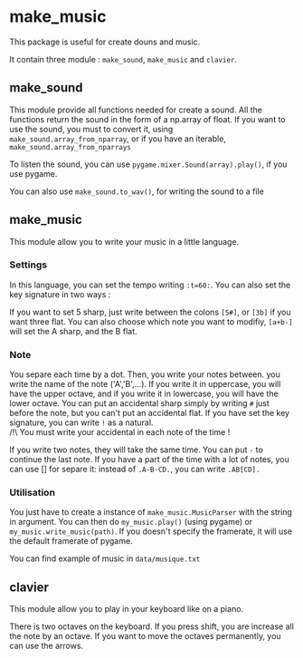 make_music
=========


This package is useful for create douns and music.

It contain three module : `make_sound`, `make_music` and `clavier`.


make_sound
----------

This module provide all functions needed for create a sound. All the functions return the sound in the form of a np.array of float.
If you want to use the sound, you must to convert it, using `make_sound.array_from_nparray`,
or if you have an iterable, `make_sound.array_from_nparrays`

To listen the sound, you can use `pygame.mixer.Sound(array).play()`, if you use pygame.

You can also use `make_sound.to_wav()`, for writing the sound to a file


make_music
----------

This module allow you to write your music in a little language.

### Settings

In this language, you can set the tempo writing `:t=60:`.
You can also set the key signature in two ways : 

If you want to set 5 sharp, just write between the colons `[5#]`, or `[3b]` if you want three flat.
You can also choose which note you want to modifiy, `[a+b-]` will set the A sharp, and the B flat.

### Note

You separe each time by a dot.
Then, you write your notes between.
you write the name of the note ('A','B',...).
If you write it in uppercase, you will have the upper octave, and if you write it in lowercase, you will have the lower octave.
You can put an accidental sharp simply by writing `#` just before the note, but you can't put an accidental flat.
If you have set the key signature, you can write  `!` as a natural.  
/!\\ You must write your accidental in each note of the time !

If you write two notes, they will take the same time.
You can put `-` to continue the last note. If you have a part of the time with a lot of notes, you can use [] for separe it:
instead of `.A-B-CD.`, you can write `.AB[CD].`

### Utilisation

You just have to create a instance of `make_music.MusicParser` with the string in argument. You can then do `my_music.play()` (using pygame)
or `my_music.write_music(path)`. If you doesn't specify the framerate, it will use the default framerate of pygame.

You can find example of music in `data/musique.txt`

clavier
----

This module allow you to play in your keyboard like on a piano.

There is two octaves on the keyboard. If you press shift, you are increase all the note by an octave.
If you want to move the octaves permanently, you can use the arrows.